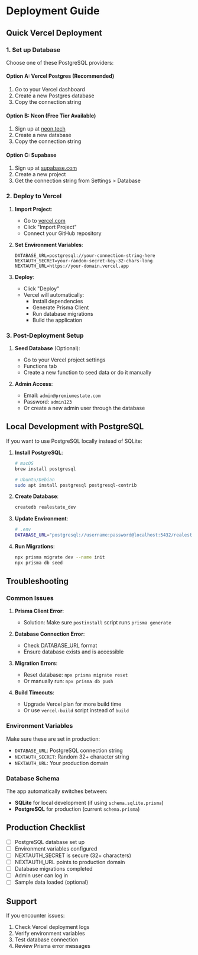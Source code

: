 # Deployment Guide

## Quick Vercel Deployment

### 1. Set up Database

Choose one of these PostgreSQL providers:

#### Option A: Vercel Postgres (Recommended)
1. Go to your Vercel dashboard
2. Create a new Postgres database
3. Copy the connection string

#### Option B: Neon (Free Tier Available)
1. Sign up at [neon.tech](https://neon.tech/)
2. Create a new database
3. Copy the connection string

#### Option C: Supabase
1. Sign up at [supabase.com](https://supabase.com/)
2. Create a new project
3. Get the connection string from Settings > Database

### 2. Deploy to Vercel

1. **Import Project**:
   - Go to [vercel.com](https://vercel.com/)
   - Click "Import Project"
   - Connect your GitHub repository

2. **Set Environment Variables**:
   ```
   DATABASE_URL=postgresql://your-connection-string-here
   NEXTAUTH_SECRET=your-random-secret-key-32-chars-long
   NEXTAUTH_URL=https://your-domain.vercel.app
   ```

3. **Deploy**:
   - Click "Deploy"
   - Vercel will automatically:
     - Install dependencies
     - Generate Prisma Client
     - Run database migrations
     - Build the application

### 3. Post-Deployment Setup

1. **Seed Database** (Optional):
   - Go to your Vercel project settings
   - Functions tab
   - Create a new function to seed data or do it manually

2. **Admin Access**:
   - Email: `admin@premiumestate.com`
   - Password: `admin123`
   - Or create a new admin user through the database

## Local Development with PostgreSQL

If you want to use PostgreSQL locally instead of SQLite:

1. **Install PostgreSQL**:
   ```bash
   # macOS
   brew install postgresql
   
   # Ubuntu/Debian
   sudo apt install postgresql postgresql-contrib
   ```

2. **Create Database**:
   ```bash
   createdb realestate_dev
   ```

3. **Update Environment**:
   ```bash
   # .env
   DATABASE_URL="postgresql://username:password@localhost:5432/realestate_dev"
   ```

4. **Run Migrations**:
   ```bash
   npx prisma migrate dev --name init
   npx prisma db seed
   ```

## Troubleshooting

### Common Issues

1. **Prisma Client Error**:
   - Solution: Make sure `postinstall` script runs `prisma generate`

2. **Database Connection Error**:
   - Check DATABASE_URL format
   - Ensure database exists and is accessible

3. **Migration Errors**:
   - Reset database: `npx prisma migrate reset`
   - Or manually run: `npx prisma db push`

4. **Build Timeouts**:
   - Upgrade Vercel plan for more build time
   - Or use `vercel-build` script instead of `build`

### Environment Variables

Make sure these are set in production:

- `DATABASE_URL`: PostgreSQL connection string
- `NEXTAUTH_SECRET`: Random 32+ character string
- `NEXTAUTH_URL`: Your production domain

### Database Schema

The app automatically switches between:
- **SQLite** for local development (if using `schema.sqlite.prisma`)
- **PostgreSQL** for production (current `schema.prisma`)

## Production Checklist

- [ ] PostgreSQL database set up
- [ ] Environment variables configured
- [ ] NEXTAUTH_SECRET is secure (32+ characters)
- [ ] NEXTAUTH_URL points to production domain
- [ ] Database migrations completed
- [ ] Admin user can log in
- [ ] Sample data loaded (optional)

## Support

If you encounter issues:
1. Check Vercel deployment logs
2. Verify environment variables
3. Test database connection
4. Review Prisma error messages